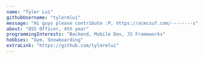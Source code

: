 ```yaml
---
name: "Tyler Lui"
githubUsername: "tylermlui"
message: "Hi guys please contribute :P, https://acmcsuf.com/--------s"
about: "OSS Officer, 4th year"
programmingInterests: "Backend, Mobile Dev, JS Frameworks"
hobbies: "Gym, Snowboarding"
extraLink: "https://github.com/tylermlui"
---
```

